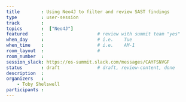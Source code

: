 ```yaml
---
title        : Using Neo4J to filter and review SAST findings
type         : user-session
track        :
topics       :  ["Neo4J"]
featured     :                    # review with summit team "yes"
when_day     :                    # i.e.    Tue
when_time    :                    # i.e.    AM-1
room_layout  :                    #
room_number  :
session_slack: https://os-summit.slack.com/messages/CAYFSNVGF
status       : draft              # draft, review-content, done
description  :
organizers   :
    - Toby Shelswell
participants :
---
```



<!--(add intro)

## WHY

(...)

## What

(...)

## Outcomes

(...)

## References

(...)


## Previous-->
